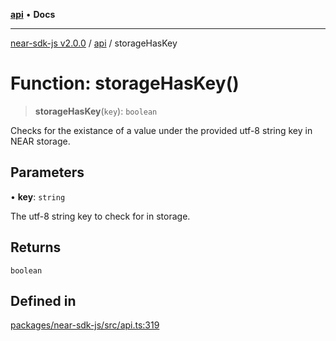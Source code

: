 [**api**](../README.md) • **Docs**

***

[near-sdk-js v2.0.0](../../packages.md) / [api](../README.md) / storageHasKey

# Function: storageHasKey()

> **storageHasKey**(`key`): `boolean`

Checks for the existance of a value under the provided utf-8 string key in NEAR storage.

## Parameters

• **key**: `string`

The utf-8 string key to check for in storage.

## Returns

`boolean`

## Defined in

[packages/near-sdk-js/src/api.ts:319](https://github.com/dim-daskalov/near-sdk-js/blob/7e00e38bf9adddbe759a3d4d474ca9731ec4052b/packages/near-sdk-js/src/api.ts#L319)
